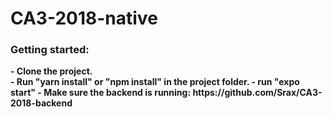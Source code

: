 # CA3-2018-native

<h3>Getting started:</h3>

<b>
  - Clone the project. <br>
  - Run "yarn install" or "npm install" in the project folder.
  - run "expo start"
  - Make sure the backend is running: https://github.com/Srax/CA3-2018-backend
<b>
